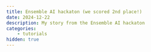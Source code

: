 ```yaml
---
title: Ensemble AI hackaton (we scored 2nd place!)
date: 2024-12-22
description: My story from the Ensemble AI hackaton 
categories:
    - tutorials
hidden: true
---
```

